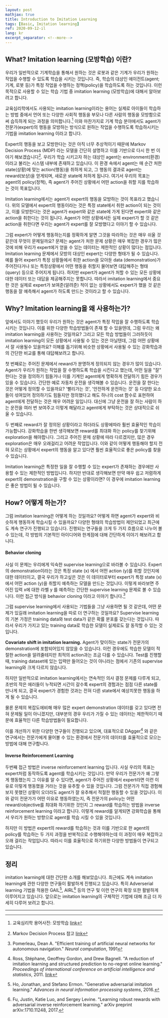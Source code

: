 ```yaml
---
layout: post
mathjax: true
title: Introduction to Imitation Learning
tags: [Basic, Imitation learning]
ref: 2020-09-12-il
lang: kr
excerpt_separator: <!--more-->
---
```


## What? Imitation learning (모방학습) 이란?

우리가 일반적으로 기계학습을 통해서 원하는 것은 로봇과 같은 기계가 우리가 원하는 작업을 수행할 수 있도록 학습을 시키는 것입니다. 즉, 학습의 대상인 에이전트(agent; 기계, 로봇 등)가 특정 작업을 수행하는 정책(policy)을 학습하도록 하는 것입니다. 이런 목적으로 사용할 수 있는 학습 기법 중 imitation learning (모방학습)에 대해서 알아보려고 합니다.
<!--more-->

교육심리학에서도 사용되는 imitation learning이라는 용어는 실제로 아이들이 학습하는 방법 중에서 언어 또는 다양한 사회적 행동을 부모나 다른 사람의 행동을 모방함으로써 습득하게 되는 과정을 의미합니다.[^il_human] 이와 마찬가지로 기계 학습 분야에서도 agent가 전문가(expert)의 행동을 모방하는 방식으로 원하는 작업을 수행하도록 학습하시키는 기법을 imitation learning 이라고 합니다.

Expert의 행동을 보고 모방한다는 것은 아직 너무 추상적이기 때문에 Markov Decision Process (MDP) 라는 모델을 간단히 설명하고 이를 기반으로 다시 한 번 이야기 해보겠습니다[^mdp]. 우리가 학습 시키고자 하는 대상인 agent는 environment(환경)이라고 불리는 시스템 내부에 존재하고 있습니다. 이 환경 속에서 agent는 매 순간 처한 state(상황)에 맞는 action(행동)을 취하게 되고, 그 행동의 결과로 agent는 reward(보상)을 얻게되며, 새로운 state에 처하게 됩니다. 여기서 우리의 목표는 agent의 policy(정책), 즉 agent가 주어진 상황에서 어떤 action을 취할 지를 학습하는 것이 목표입니다.

Imitation learning에서는 agent가 expert의 행동을 모방하는 것이 목표라고 했습니다. 위의 모델에서 expert의 행동이라는 것은 특정 state에서 취한 action이 되는 것이고, 이를 모방한다는 것은 agent가 expert와 같은 state에 가게 된다면 expert와 같은 action을 취한다는 것이 됩니다. Agent가 어떤 상황에서든 실제 expert가 할 것 같은 action을 취한다면 우리는 agent가 expert를 잘 모방했다고 이야기 할 수 있습니다.

그럼 expert가 어떻게 행동하는지를 정확하게 알면 그것을 따라하는 것은 매우 쉬울 것 같은데 무엇이 문제일까요? 문제는 agent가 처한 문제 상황은 매우 복잡한 경우가 많은 것에 비해 우리가 expert에거 얻을 수 있는 데이터는 제한적인 상황이 많다는 점입니다.
Imitation learning 문제에서 모방의 대상인 expert는 다양한 형태가 될 수 있습니다. 예를 들어 expert가 특정 상황들에서 취한 action을 모아둔 data (demonstration)가 주어진다거나 또는 특정상황에서 어떤 행동을 취할지 물어보면 대답해주는 형태(query) 등으로 주어지게 됩니다. 하지만 expert가 agent가 처할 수 있는 모든 상황에 대한 데이터 또는 대답을 제공해주지는 못합니다. 따라서 imitation learning에서 중요한 것은 실제로 expert가 보여준(알려준) 적이 없는 상황에서도 expert가 했을 것 같은 행동을 잘 예측해서 agent가 하도록 만드는 것이라고 할 수 있습니다.



## Why? Imitation learning을 왜 사용하는가?

앞에서도 이야기 했듯이 우리가 원하는 것은 agent가 특정 작업을 잘 수행하도록 학습시키는 것입니다. 이를 위한 다양한 학습방법들이 존재 할 수 있을텐데, 그럼 우리는 왜 imitation learning을 사용하는 것일까요? 그리고 모든 학습 방법들이 그러하듯이 imitation learning이 모든 상황에서 사용될 수 있는 것은 아닐텐데, 그럼 어떤 상황에서 잘 사용될수 있을까요? 이해를 돕기위해 비슷한 상황에서 사용될 수 있는 강화학습과의 간단한 비교를 통해 대답해보려고 합니다.

첫 번째로는 주어진 문제에서 reward가 분명하게 정의되지 않는 경우가 많이 있습니다. Agent가 우리가 원하는 작업을 잘 수행하도록 학습을 시킨다고 했는데, 어떤 일을 "잘" 한다는 것을 정의하기 힘들거나 이를 기계인 agent에게 명확하게 전달하기 힘든 경우가 있을 수 있습니다. 간단한 예로 자동차 운전을 생각해볼 수 있습니다. 운전을 잘 한다는 것은 어떻게 정의할 수 있을까요? '빨리가는 것', '안전하게 운전하는 것' 등 다양한 요소들이 섞여있어 정의하기도 힘들지만 정의했다고 해도 하나의 cost 함수로 표현하여 agent에게 전달하는 것은 매우 어려운 일입니다. 대신에 그냥 운전을 잘 하는 사람이 하는 운전을 여러 번 보여주고 이렇게 해달라고 agent에게 부탁하는 것은 상대적으로 쉬울 수 있습니다.

두 번째로 reward가 잘 정의된 상황이라고 하더라도 상황에따라 훨씬 효율적인 학습이 가능합니다. 강화학습을 한번 생각해보면 reward를 최대화 하는 policy를 찾기위해 exploration을 해야합니다. 그리고 주어진 문제 상황에 따라 다르겠지만, 많은 경우 exploration은 매우 오래걸리고 어려운 작업입니다. 이와 같이 어떻게 행동해야 할지 전혀 모르는 상황에서 expert의 행동을 알고 있다면 훨씬 효율적으로 좋은 policy를 찾을 수 있습니다.

Imitation learning은 특정한 일을 잘 수행할 수 있는 expert가 존재하는 경우에만 사용할 수 있는 제한적인 방법입니다. 하지만 반대로 생각해보면 만약 매우 쉽고 저렴하게 expert의 demonstration을 구할 수 있는 상황이라면? 이 경우에 imitation learning은 좋은 방법이 될 수 있습니다.


## How? 어떻게 하는가?

그럼 imitation learning은 어떻게 하는 것일까요? 어떻게 하면 agent가 expert와 비슷하게 행동하게 학습시킬 수 있을까요? 다양한 형태의 학습방법이 제안되었고 최근에도 계속 연구가 진행되고 있습니다. 진행되는 연구들을 크게 두 가지 흐름으로 나누어 볼 수 있는데, 각 방법의 기본적인 아이디어와 한계점에 대해 간단하게 이야기 해보려고 합니다.

#### Behavior cloning
사실 이 문제는 우리에게 익숙한 supervise learning으로 바라볼 수 있습니다. Expert의 demonstration이라는 것은 특정 state (x) 에서 어떤 action (y)를 취할 것인지에 대한 데이터이고, 결국 우리가 하고싶은 것은 이 데이터로부터 expert가 특정 state (x) 에서 어떤 action (y)을 취할지 예측하는 모델을 만드는 것입니다. 이렇게 바라보면 주어진 입력 x에 대한 라벨 y 를 예측하는 간단한 supervise learning 문제로 볼 수 있습니다. 이런 접근 방식을 behavior cloning 이라고 이야기 합니다.[^bc]

그럼 supervise learning에서 사용되는 기법들을 그냥 사용하면 될 것 같은데, 어떤 문제가 있길래 imitation learning을 따로 더 연구하는 것일까요? Supervise learning 의 기본 가정은 training data와 test data가 같은 확률 분포를 갖는다는 것입니다. 따라서 우리가 가지고 있는 training data로 학습한 모델이 실제로도 잘 동작할 수 있는 것입니다.

**Covariate shift in imitation learning.**
Agent가 맞이하는 state가 전문가의 demonstration에 포함되어있지 않았을 수 있습니다. 이런 경우에도 학습한 모델이 적절한 action을 알려줄테지만 최적의 action과는 조금 다를 수 있습니다. Test를 진행할 때, training dataset에 있는 입력만 들어오는 것이 아니라는 점에서 기존의 supervise learning와 크게 다르지 않습니다. 

하지만 일반적으로 imitation learning에서는 연속적인 의사 결정 문제를 다루게 되고, 초반의 작은 에러들이 누적되면 시간이 갈수록 expert의 경험과는 점점 다른 state를 만나게 되고, 결국 expert가 경험한 것과는 전혀 다른 state에서 예상치못한 행동을 하게 될 수 있습니다.

물론 문제의 복잡도에비해 매우 많은 expert demonstration 데이터를 갖고 있다면 전혀 문제될 일이 아니겠지만, 대부분의 경우 우리가 가질 수 있는 데이터는 제한적이기 때문에 효율적인 다른 학습방법들이 필요합니다.

이를 개선하기 위한 다양한 연구들이 진행되고 있으며, 대표적으로 DAgger[^dagger] 와 같은 연구에서는 전문가에게 물어볼 수 있는 환경에서 전문가의 데이터를 효율적으로 모으는 방법에 대해 연구합니다.

#### Inverse Reinforcement Learning
두번째 접근 방법은 inverse reinforcement learning 입니다. 사실 우리의 목표는 expert처럼 동작하도록 agent를 학습시키는 것입니다. 만약 우리가 전문가가 왜 그렇게 행동했는지 그 이유를 알 수 있다면, agent가 주어진 상황에서 expert라면 이런 이유로 이렇게 행동했을 거라는 것을 유추할 수 있을 것입니다. 그럼 전문가가 직접 경험해보지 못했던 상황이 오더라도 agent가 잘 유추해서 적절한 행동할 수 있을 것입니다. 이와 같이 전문가가 어떤 이유로 행동하였는지, 즉 전문가의 policy는 어떤 reward/objective를 최대화 하기위한 것인지 그 reward를 학습하는 방법을 inverse reinforcement learning 이라고 합니다. 이렇게 reward를 알게되면 강화학습을 통해서 우리가 원하는 방향으로 agent를 학습 시킬 수 있을 것입니다.

하지만 이 방법은 expert의 reward를 학습하는 것과 이를 기반으로 한 agent의 policy를 학습하는 두 가지 과정을 반복적으로 수행해야하는데 이 과정이 매우 복잡하고 오래 걸리는 작업입니다. 따라시 이를 효율적으로 하기위한 다양한 방법들이 연구되고 있습니다.

## 정리
imitation learning에 대한 간단한 소개를 해보았습니다. 최근에도 계속 imitation learning에 관한 다양한 연구들이 활발하게 진행되고 있습니다. 특히 Adverserial learning 기법을 적용한 GAIL[^gail], AIRL[^airl] 등의 연구 및 이런 연구의 확장 또한 활발하게 이루어지고 있습니다. 앞으로는 imitation learning의 구체적인 기법에 대해 조금 더 자세히 다루어 보려고 합니다.


-----------------------

[^il_human]: 교육심리학 용어사전: 모방학습 [link](https://terms.naver.com/entry.nhn?docId=1943814&cid=41989&categoryId=41989)
[^mdp]: Markov Decision Process 참고 [link](https://www.google.com/url?sa=t&rct=j&q=&esrc=s&source=web&cd=1&ved=2ahUKEwi4ke7phuXoAhUSZt4KHVHeBrgQFjAAegQIARAB&url=https%3A%2F%2Fko.wikipedia.org%2Fwiki%2F%25EB%25A7%2588%25EB%25A5%25B4%25EC%25BD%2594%25ED%2594%2584_%25EA%25B2%25B0%25EC%25A0%2595_%25EA%25B3%25BC%25EC%25A0%2595&usg=AOvVaw1ni1FBGf7V3xVMtxJhIVMB)

[^bc]: Pomerleau, Dean A. "Efficient training of artificial neural networks for autonomous navigation." *Neural computation*, 1991

[^dagger]: Ross, Stéphane, Geoffrey Gordon, and Drew Bagnell. "A reduction of imitation learning and structured prediction to no-regret online learning." *Proceedings of international conference on artificial intelligence and statistics*, 2011. [link](https://www.ri.cmu.edu/pub_files/2011/4/Ross-AISTATS11-NoRegret.pdf)

[^airl]: Fu, Justin, Katie Luo, and Sergey Levine. "Learning robust rewards with adversarial inverse reinforcement learning." arXiv preprint arXiv:1710.11248, 2017.

[^gail]: Ho, Jonathan, and Stefano Ermon. "Generative adversarial imitation learning." *Advances in neural information processing systems*, 2016.